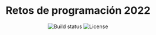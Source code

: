 <div align="center">

# Retos de programación 2022
<a>
  <img src="https://img.shields.io/github/workflow/status/ElliotLuque/retos-java-2022/Testing" alt="Build status"/>
</a>

<a>
  <img src="https://img.shields.io/github/license/ElliotLuque/retos-java-2022" alt="License"/>
</a>
  

</div>

